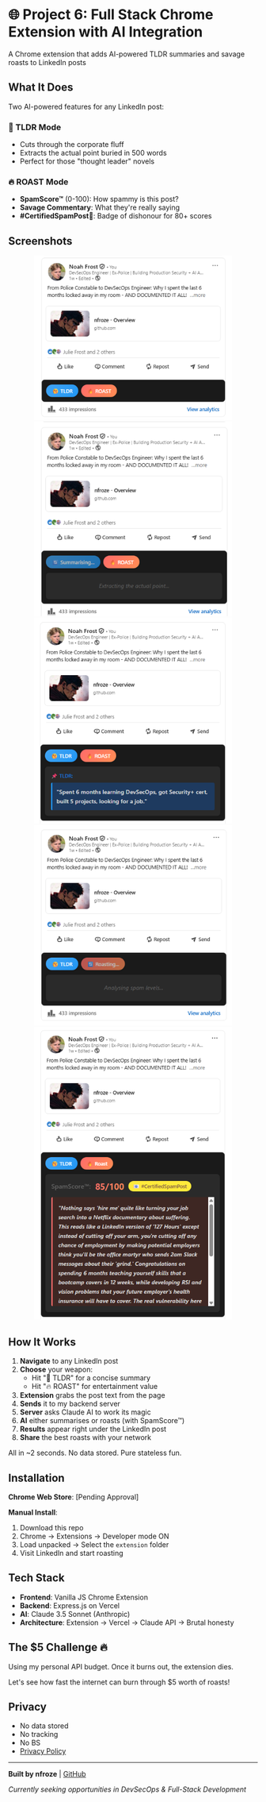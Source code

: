 # 🌐 Project 6: Full Stack Chrome Extension with AI Integration

A Chrome extension that adds AI-powered TLDR summaries and savage roasts to LinkedIn posts

## What It Does

Two AI-powered features for any LinkedIn post:

### 🥱 TLDR Mode
- Cuts through the corporate fluff
- Extracts the actual point buried in 500 words
- Perfect for those "thought leader" novels

### 🔥 ROAST Mode  
- **SpamScore™** (0-100): How spammy is this post?
- **Savage Commentary**: What they're really saying
- **#CertifiedSpamPost📧**: Badge of dishonour for 80+ scores

## Screenshots

<div align="center">
  <img src="screenshots/1.png" width="400" alt="1">
  <img src="screenshots/2.png" width="400" alt="2">
  <img src="screenshots/3.png" width="400" alt="3">
  <img src="screenshots/4.png" width="400" alt="4">
  <img src="screenshots/5.png" width="400" alt="5">
</div>

## How It Works

1. **Navigate** to any LinkedIn post
2. **Choose** your weapon:
   - Hit "🥱 TLDR" for a concise summary
   - Hit "🔥 ROAST" for entertainment value
3. **Extension** grabs the post text from the page
4. **Sends** it to my backend server
5. **Server** asks Claude AI to work its magic
6. **AI** either summarises or roasts (with SpamScore™)
7. **Results** appear right under the LinkedIn post
8. **Share** the best roasts with your network

All in ~2 seconds. No data stored. Pure stateless fun.

## Installation

**Chrome Web Store**: [Pending Approval]

**Manual Install**:
1. Download this repo
2. Chrome → Extensions → Developer mode ON
3. Load unpacked → Select the `extension` folder
4. Visit LinkedIn and start roasting

## Tech Stack

- **Frontend**: Vanilla JS Chrome Extension
- **Backend**: Express.js on Vercel  
- **AI**: Claude 3.5 Sonnet (Anthropic)
- **Architecture**: Extension → Vercel → Claude API → Brutal honesty

## The $5 Challenge 🔥

Using my personal API budget. Once it burns out, the extension dies.

Let's see how fast the internet can burn through $5 worth of roasts!

## Privacy

- No data stored
- No tracking
- No BS
- [Privacy Policy](./PRIVACY.md)

---

**Built by nfroze** | [GitHub](https://github.com/nfroze)

*Currently seeking opportunities in DevSecOps & Full-Stack Development*